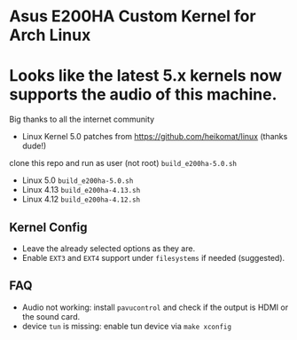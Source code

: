 Asus E200HA Custom Kernel for Arch Linux
========================================

# Looks like the latest 5.x kernels now supports the audio of this machine.

Big thanks to all the internet community

- Linux Kernel 5.0 patches from https://github.com/heikomat/linux (thanks dude!)

clone this repo and run as user (not root) `build_e200ha-5.0.sh`

* Linux 5.0  `build_e200ha-5.0.sh`
* Linux 4.13 `build_e200ha-4.13.sh`
* Linux 4.12 `build_e200ha-4.12.sh`

## Kernel Config

* Leave the already selected options as they are.
* Enable `EXT3` and `EXT4` support under `filesystems` if needed (suggested).

## FAQ

* Audio not working: install `pavucontrol` and check if the output is HDMI or the sound card.
* device `tun` is missing: enable tun device via `make xconfig`

